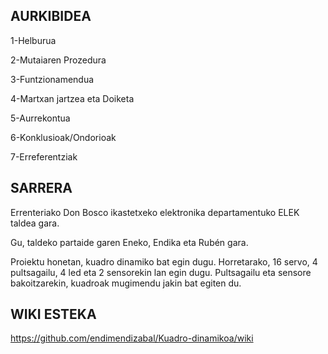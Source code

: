 ##  AURKIBIDEA 

1-Helburua

2-Mutaiaren Prozedura

3-Funtzionamendua

4-Martxan jartzea eta Doiketa

5-Aurrekontua

6-Konklusioak/Ondorioak

7-Erreferentziak

## SARRERA
Errenteriako Don Bosco ikastetxeko elektronika departamentuko ELEK taldea gara.

Gu, taldeko partaide garen Eneko, Endika eta Rubén gara. 

Proiektu honetan, kuadro dinamiko bat egin dugu. Horretarako, 16 servo, 4 pultsagailu, 4 led eta 2 sensorekin lan egin dugu.
Pultsagailu eta sensore bakoitzarekin, kuadroak mugimendu jakin bat egiten du.

## WIKI ESTEKA

https://github.com/endimendizabal/Kuadro-dinamikoa/wiki
